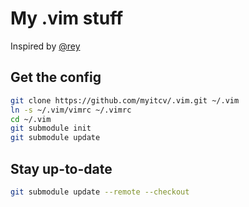 # My .vim stuff

Inspired by [@rey](https://github.com/rey)

## Get the config

```bash
git clone https://github.com/myitcv/.vim.git ~/.vim
ln -s ~/.vim/vimrc ~/.vimrc
cd ~/.vim
git submodule init
git submodule update
```

## Stay up-to-date

```bash
git submodule update --remote --checkout
```
